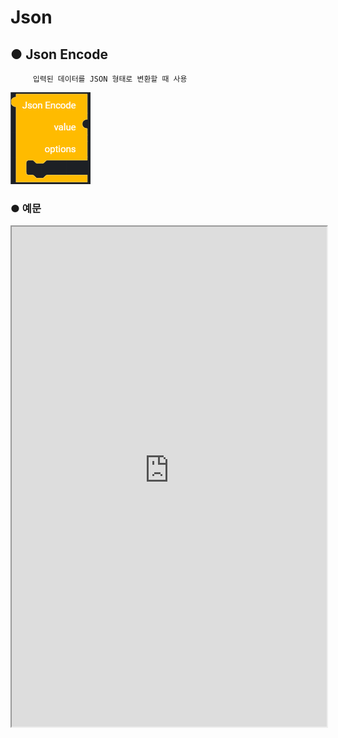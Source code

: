 # Json

## ● Json Encode

         입력된 데이터를 JSON 형태로 변환할 때 사용

![](../../img/assets/image%20%2869%29.png)

### ● 예문

<iframe
    src="https://d1sxhpvag16wqc.cloudfront.net/v3.1.0/json/json_encode"
    width="100%"
    height="800px"
    allow=""
    sandbox="allow-scripts allow-same-origin" />
<div class="display-pdf">
    <p><img src="../../img/assets/image%20%28394%29.png" alt="" /></p>
    <p><img src="../../img/assets/image%20%28436%29.png" alt="" /></p>
    <p><img src="../../img/assets/image%20%28388%29.png" alt="" /></p>
</div>

### ● 결과

```text
{
  "result": {
    "jsonEncode": "{\"val1\":\"val1\",\"val2\":\"val2\"}"
  }
}
```

## ● Json Decode

        JSON형태의 데이터를 decode된 데이터로 변환할 때 사용

![](../../img/assets/image%20%28182%29.png)

### ● 예문

<iframe
    src="https://d1sxhpvag16wqc.cloudfront.net/v3.1.0/json/json_decode"
    width="100%"
    height="800px"
    allow=""
    sandbox="allow-scripts allow-same-origin" />
<div class="display-pdf">
    <p><img src="../../img/assets/image%20%28386%29.png" alt="" /></p>
    <p><img src="../../img/assets/image%20%28461%29.png" alt="" /></p>
    <p><img src="../../img/assets/image%20%28391%29.png" alt="" /></p>
</div>

### ● 결과

```text
{
  "result": {
    "jsonEncode": "{\"val1\":\"val1\",\"val2\":\"val2\"}",
    "jsonDecode": {
      "val1": "val1",
      "val2": "val2"
    }
  }
}
```

## ● Encode Option

        인코딩 옵션 \(PHP 기반\)

![type : UNESCAPED_UNICOE, UNESCAPED_SALSHES, FORCE_OBJECT, MUMERIC_CHECK, PRESERVE_ZERO_FRACTION](../../img/assets/image%20%28153%29.png)

## ● Decode Option

        디코딩 옵션 \(PHP 기반\)

![type : OBJECT_AS_ARRY, BIGINT_AS_STRING](../../img/assets/image%20%2864%29.png)
